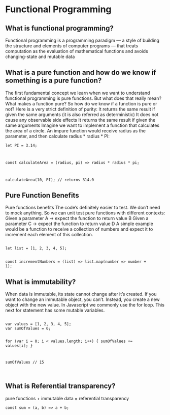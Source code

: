 # Functional Programming
## What is functional programming?
Functional programming is a programming paradigm — a style of building the structure and elements of computer programs — that treats computation as the evaluation of mathematical functions and avoids changing-state and mutable data

## What is a pure function and how do we know if something is a pure function?
The first fundamental concept we learn when we want to understand functional programming is pure functions. But what does that really mean? What makes a function pure? So how do we know if a function is pure or not? Here is a very strict definition of purity: It returns the same result if given the same arguments (it is also referred as deterministic) It does not cause any observable side effects It returns the same result if given the same arguments Imagine we want to implement a function that calculates the area of a circle. An impure function would receive radius as the parameter, and then calculate radius * radius * PI:

<code>let PI = 3.14;

const calculateArea = (radius, pi) => radius * radius * pi;

calculateArea(10, PI); // returns 314.0
</code>
## Pure Function Benefits
Pure functions benefits The code’s definitely easier to test. We don’t need to mock anything. So we can unit test pure functions with different contexts: Given a parameter A → expect the function to return value B Given a parameter C → expect the function to return value D A simple example would be a function to receive a collection of numbers and expect it to increment each element of this collection.

<code>
let list = [1, 2, 3, 4, 5];

const incrementNumbers = (list) => list.map(number => number + 1);
</code>

## What is immutability?
When data is immutable, its state cannot change after it’s created. If you want to change an immutable object, you can’t. Instead, you create a new object with the new value. In Javascript we commonly use the for loop. This next for statement has some mutable variables.

<code>
var values = [1, 2, 3, 4, 5];
var sumOfValues = 0;

for (var i = 0; i < values.length; i++) {
  sumOfValues += values[i];
}

sumOfValues // 15

</code>

## What is Referential transparency?
pure functions + immutable data = referential transparency

`const sum = (a, b) => a + b;`